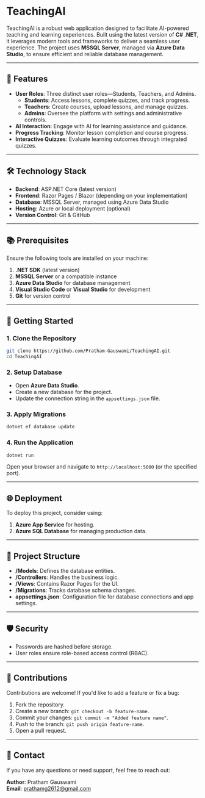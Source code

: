 # TeachingAI

TeachingAI is a robust web application designed to facilitate AI-powered teaching and learning experiences. Built using the latest version of **C# .NET**, it leverages modern tools and frameworks to deliver a seamless user experience. The project uses **MSSQL Server**, managed via **Azure Data Studio**, to ensure efficient and reliable database management.

---

## 🚀 Features

- **User Roles**: Three distinct user roles—Students, Teachers, and Admins.
  - **Students**: Access lessons, complete quizzes, and track progress.
  - **Teachers**: Create courses, upload lessons, and manage quizzes.
  - **Admins**: Oversee the platform with settings and administrative controls.
- **AI Interaction**: Engage with AI for learning assistance and guidance.
- **Progress Tracking**: Monitor lesson completion and course progress.
- **Interactive Quizzes**: Evaluate learning outcomes through integrated quizzes.

---

## 🛠️ Technology Stack

- **Backend**: ASP.NET Core (latest version)
- **Frontend**: Razor Pages / Blazor (depending on your implementation)
- **Database**: MSSQL Server, managed using Azure Data Studio
- **Hosting**: Azure or local deployment (optional)
- **Version Control**: Git & GitHub

---

## 📚 Prerequisites

Ensure the following tools are installed on your machine:

1. **.NET SDK** (latest version)
2. **MSSQL Server** or a compatible instance
3. **Azure Data Studio** for database management
4. **Visual Studio Code** or **Visual Studio** for development
5. **Git** for version control

---

## 🚀 Getting Started

### 1. Clone the Repository
```bash
git clone https://github.com/Pratham-Gauswami/TeachingAI.git
cd TeachingAI
```

### 2. Setup Database
- Open **Azure Data Studio**.
- Create a new database for the project.
- Update the connection string in the `appsettings.json` file.

### 3. Apply Migrations
```bash
dotnet ef database update
```

### 4. Run the Application
```bash
dotnet run
```
Open your browser and navigate to `http://localhost:5000` (or the specified port).

---

## 🌐 Deployment

To deploy this project, consider using:

1. **Azure App Service** for hosting.
2. **Azure SQL Database** for managing production data.

---

## 📂 Project Structure

- **/Models**: Defines the database entities.
- **/Controllers**: Handles the business logic.
- **/Views**: Contains Razor Pages for the UI.
- **/Migrations**: Tracks database schema changes.
- **appsettings.json**: Configuration file for database connections and app settings.

---

## 🛡️ Security

- Passwords are hashed before storage.
- User roles ensure role-based access control (RBAC).

---

## 🤝 Contributions

Contributions are welcome! If you'd like to add a feature or fix a bug:

1. Fork the repository.
2. Create a new branch: `git checkout -b feature-name`.
3. Commit your changes: `git commit -m "Added feature name"`.
4. Push to the branch: `git push origin feature-name`.
5. Open a pull request.

---

## 📧 Contact

If you have any questions or need support, feel free to reach out:

**Author**: Pratham Gauswami  
**Email**: [prathamg2612@gmail.com](mailto:prathamg2612@gmail.com)
